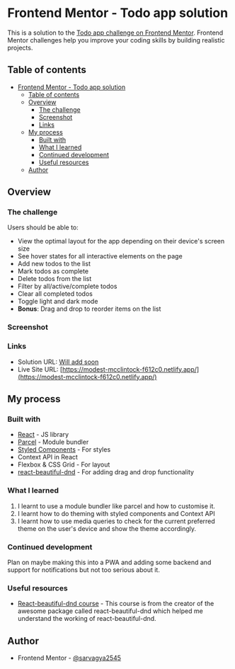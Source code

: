 # Frontend Mentor - Todo app solution

This is a solution to the [Todo app challenge on Frontend Mentor](https://www.frontendmentor.io/challenges/todo-app-Su1_KokOW). Frontend Mentor challenges help you improve your coding skills by building realistic projects. 

## Table of contents

- [Frontend Mentor - Todo app solution](#frontend-mentor---todo-app-solution)
  - [Table of contents](#table-of-contents)
  - [Overview](#overview)
    - [The challenge](#the-challenge)
    - [Screenshot](#screenshot)
    - [Links](#links)
  - [My process](#my-process)
    - [Built with](#built-with)
    - [What I learned](#what-i-learned)
    - [Continued development](#continued-development)
    - [Useful resources](#useful-resources)
  - [Author](#author)

## Overview

### The challenge

Users should be able to:

- View the optimal layout for the app depending on their device's screen size
- See hover states for all interactive elements on the page
- Add new todos to the list
- Mark todos as complete
- Delete todos from the list
- Filter by all/active/complete todos
- Clear all completed todos
- Toggle light and dark mode
- **Bonus**: Drag and drop to reorder items on the list

### Screenshot

### Links

- Solution URL: [Will add soon](#)
- Live Site URL: [https://modest-mcclintock-f612c0.netlify.app/](https://modest-mcclintock-f612c0.netlify.app/)

## My process

### Built with

- [React](https://reactjs.org/) - JS library
- [Parcel](https://parceljs.org/) - Module bundler
- [Styled Components](https://styled-components.com/) - For styles
- Context API in React
- Flexbox & CSS Grid - For layout
- [react-beautiful-dnd](https://www.npmjs.com/package/react-beautiful-dnd) - For adding drag and drop functionality

### What I learned

1. I learnt to use a module bundler like parcel and how to customise it.
2. I learnt how to do theming with styled components and Context API
3. I learnt how to use media queries to check for the current preferred theme on the user's device and show the theme accordingly.
### Continued development

Plan on maybe making this into a PWA and adding some backend and support for notifications but not too serious about it.

### Useful resources

- [React-beautiful-dnd course](https://egghead.io/courses/beautiful-and-accessible-drag-and-drop-with-react-beautiful-dnd) - This course is from the creator of the awesome package called react-beautiful-dnd which helped me understand the working of react-beautiful-dnd.
## Author

- Frontend Mentor - [@sarvagya2545](https://www.frontendmentor.io/profile/sarvagya2545)

